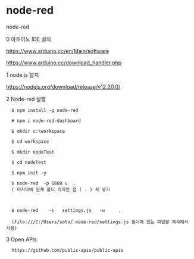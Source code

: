 # node-red
node-red


0 아두이노 IDE 설치

https://www.arduino.cc/en/Main/software

https://www.arduino.cc/download_handler.php



1 node.js 설치

https://nodejs.org/download/release/v12.20.0/


2 Node-red 실행

      $ npm install -g node-red

      # npm i node-red-dashboard

      $ mkdir c:\workspace

      $ cd workspace

      $ mkdir nodeTest

      $ cd nodeTest

      $ npm init -y

      $ node-red  -p 1880 u  .
      ( 마지막에 현재 폴더 의미인 점 ( . ) 꼭 넣기
      
      

      $ node-red    -s   settings.js   -u     .

      (file:///C:/Users/soto/.node-red/settings.js 폴더에 있는 파일을 복사해서 사용) 



3 Open APIs

      https://github.com/public-apis/public-apis

